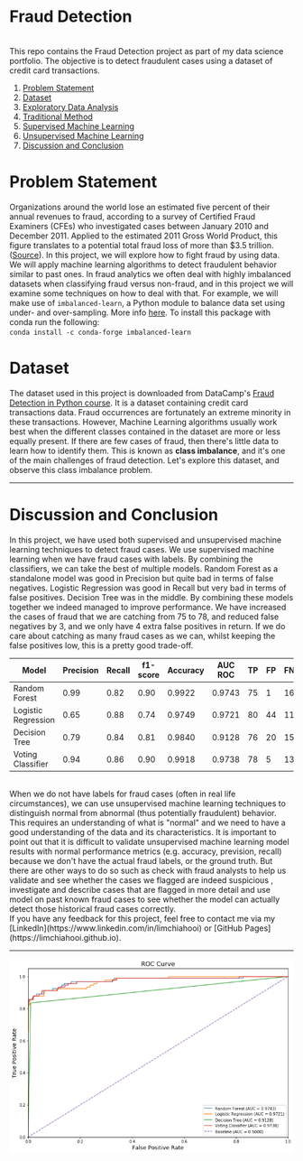 # Fraud Detection
<br>
This repo contains the Fraud Detection project as part of my data science portfolio. The objective is to detect fraudulent cases using a dataset of credit card transactions. 

1. [Problem Statement](#problem)
2. [Dataset](#data)
3. [Exploratory Data Analysis](#eda)
4. [Traditional Method](#trad)
5. [Supervised Machine Learning](#sml)
6. [Unsupervised Machine Learning](#uml)
7. [Discussion and Conclusion](#conclusion)

# <a name="problem">Problem Statement</a>
Organizations around the world lose an estimated five percent of their annual revenues to fraud, according to a survey of Certified Fraud Examiners (CFEs) who investigated cases between January 2010 and December 2011. Applied to the estimated 2011 Gross World Product, this figure translates to a potential total fraud loss of more than $3.5 trillion. ([Source](https://www.acfe.com/press-release.aspx?id=4294973129)). In this project, we will explore how to fight fraud by using data. We will apply machine learning algorithms to detect fraudulent behavior similar to past ones. In fraud analytics we often deal with highly imbalanced datasets when classifying fraud versus non-fraud, and in this project we will examine some techniques on how to deal with that. For example, we will make use of ```imbalanced-learn```, a Python module to balance data set using under- and over-sampling. More info [here](https://anaconda.org/conda-forge/imbalanced-learn).
To install this package with conda run the following:<br>
``conda install -c conda-forge imbalanced-learn``

# <a name="data">Dataset</a>

The dataset used in this project is downloaded from DataCamp's [Fraud Detection in Python course](https://www.datacamp.com/courses/fraud-detection-in-python). It is a dataset containing credit card transactions data. Fraud occurrences are fortunately an extreme minority in these transactions. However, Machine Learning algorithms usually work best when the different classes contained in the dataset are more or less equally present. If there are few cases of fraud, then there's little data to learn how to identify them. This is known as **class imbalance**, and it's one of the main challenges of fraud detection. Let's explore this dataset, and observe this class imbalance problem.

***
# <a name="conclusion">Discussion and Conclusion</a>
In this project, we have used both supervised and unsupervised machine learning techniques to detect fraud cases. We use supervised machine learning when we have fraud cases with labels. By combining the classifiers, we can take the best of multiple models. Random Forest as a standalone model was good in Precision but quite bad in terms of false negatives. Logistic Regression was good in Recall but very bad in terms of false positives. Decision Tree was in the middle. By combining these models together we indeed managed to improve performance. We have increased the cases of fraud that we are catching from 75 to 78, and reduced false negatives by 3, and we only have 4 extra false positives in return. If we do care about catching as many fraud cases as we can, whilst keeping the false positives low, this is a pretty good trade-off. 


| Model | Precision | Recall | f1-score | Accuracy | AUC ROC | TP | FP | FN | TN |
|---|---|---|---|---|---|---|---|---|---|
| Random Forest | 0.99 | 0.82 | 0.90 | 0.9922 | 0.9743 | 75 | 1 | 16 | 2098 |
| Logistic Regression | 0.65 | 0.88 | 0.74 | 0.9749 | 0.9721 | 80 | 44 | 11 | 2055 |
| Decision Tree | 0.79 | 0.84 | 0.81 | 0.9840 | 0.9128 | 76 | 20 | 15 | 2079 |
| Voting Classifier | 0.94 | 0.86 | 0.90 | 0.9918 | 0.9738 | 78 | 5 | 13 | 2094 |

<br>
When we do not have labels for fraud cases (often in real life circumstances), we can use unsupervised machine learning  techniques to distinguish normal from abnormal (thus potentially fraudulent) behavior. This requires an understanding of what is "normal" and we need to have a good understanding of the data and its characteristics. It is important to point out that it is difficult to validate unsupervised machine learning model results with normal performance metrics (e.g. accuracy, prevision, recall) because we don't have the actual fraud labels, or the ground truth. But there are other ways to do so such as check with fraud analysts to help us validate and see whether the cases we flagged are indeed suspicious , investigate and describe cases that are flagged in more detail and use model on past known fraud cases to see whether the model can actually detect those historical fraud cases correctly.

<br>
If you have any feedback for this project, feel free to contact me via my [LinkedIn](https://www.linkedin.com/in/limchiahooi) or [GitHub Pages](https://limchiahooi.github.io).

---

![ROC Curve](roc.png)